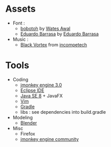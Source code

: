 # Assets

* Font :
  * [bobotoh](http://www.dafont.com/fr/bobotoh.font) by [Wates Awal](http://www.dafont.com/fr/wates-awal.d5653)
  * [Eduardo Barrasa](http://www.dafont.com/fr/eduardo-barrasa.font) by [Eduardo Barrasa](http://www.dafont.com/fr/eduardo-barrasa.d5108)
* Music :
  * [Black Vortex](http://incompetech.com/music/royalty-free/index.html?isrc=USUAN1300037) from [incompetech](http://incompetech.com/)

# Tools

* Coding
  * [jmonkey engine 3.0](http://jmonkeyengine.org)
  * [Eclipse IDE](http://eclipse.org)
  * [Java SE 8](http://docs.oracle.com/javase/8/) + JavaFX
  * [Vim](http://www.vim.org/)
  * [Gradle](http://gradle.org)
  * libs : see dependencies into build.gradle
* Modeling
  * [Blender](http://blender.org)
* Misc
  * Firefox
  * [jmonkey engine community](http://hub.jmonkeyengine.org/)

